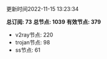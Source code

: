 更新时间2022-11-15 13:23:34

**总订阅: 73**
**总节点: 1039**
**有效节点: 379**
- v2ray节点: 220
- trojan节点: 98
- ss节点: 61
